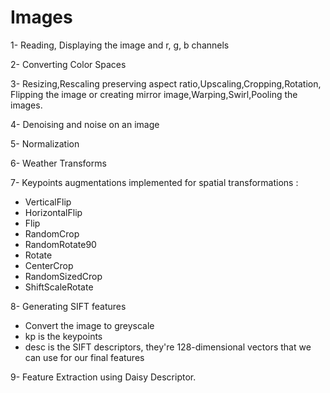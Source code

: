 # Images
1- Reading, Displaying the image and r, g, b channels

2- Converting Color Spaces

3- Resizing,Rescaling preserving aspect ratio,Upscaling,Cropping,Rotation,
Flipping the image or creating mirror image,Warping,Swirl,Pooling the images.

4- Denoising and noise on an image

5- Normalization

6- Weather Transforms

7- Keypoints augmentations  implemented for spatial transformations :
* VerticalFlip
* HorizontalFlip
* Flip
* RandomCrop
* RandomRotate90
* Rotate
* CenterCrop
* RandomSizedCrop
* ShiftScaleRotate

8- Generating SIFT features
* Convert the image to greyscale
* kp is the keypoints
* desc is the SIFT descriptors, they're 128-dimensional vectors that we can use for our final features

9- Feature Extraction using Daisy Descriptor.
